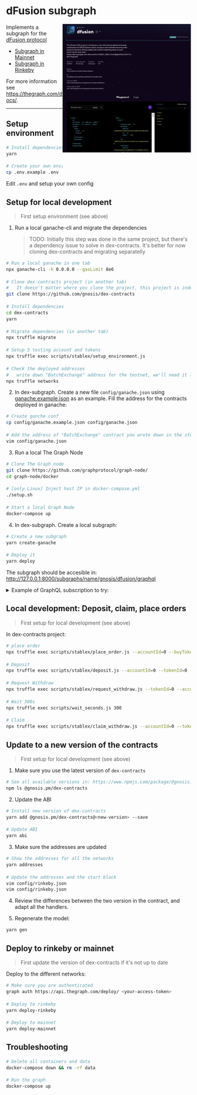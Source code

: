 # dFusion subgraph
<img align="right" width="350" src="./docs/subgraph.png">

Implements a subgraph for the [dFusion protocol](https://github.com/gnosis/dex-contracts)

* [Subgraph in Mainnet](https://thegraph.com/explorer/subgraph/gnosis/dfusion)
* [Subgraph in Rinkeby](https://thegraph.com/explorer/subgraph/gnosis/dfusion-rinkeby)


For more information see https://thegraph.com/docs/.

---

## Setup environment

```bash
# Install dependencies
yarn

# Create your own environment file
cp .env.example .env
```

Edit `.env` and setup your own config

## Setup for local development
> First setup environment (see above)

1. Run a local ganache-cli and migrate the dependencies
   > TODO: Initially this step was done in the same project, but there's a dependency issue to solve in dex-contracts. It's better for now cloning dex-contracts and migrating separatelly

```bash
# Run a local ganache in one tab
npx ganache-cli -h 0.0.0.0 --gasLimit 8e6

# Clone dex-contracts project (in another tab)
#   It doesn't matter where you clone the project, this project is independent from dex-subgraph
git clone https://github.com/gnosis/dex-contracts 

# Install dependencies 
cd dex-contracts
yarn

# Migrate dependencies (in another tab)
npx truffle migrate

# Setup 3 testing account and tokens
npx truffle exec scripts/stablex/setup_environment.js

# Check the deployed addresses
#   write down "BatchExchange" address for the testnet, we'll need it later
npx truffle networks
```

2. In dex-subgraph. Create a new file `config/ganache.json` using [ganache.example.json](.config/ganache.example.json) as an example. Fill the address for the contracts deployed in ganache:

```bash
# Create ganche conf
cp config/ganache.example.json config/ganache.json

# Add the address of "BatchExchange" contract you wrote down in the step (1)
vim config/ganache.json
```

3. Run a local The Graph Node

```bash
# Clone The Graph node
git clone https://github.com/graphprotocol/graph-node/
cd graph-node/docker

# [only Linux] Inject host IP in docker-compose.yml
./setup.sh

# Start a local Graph Node
docker-compose up
```

4. In dex-subgraph. Create a local subgraph:

```bash
# Create a new subgraph
yarn create-ganache

# Deploy it
yarn deploy
```

The subgraph should be accesible in: http://127.0.0.1:8000/subgraphs/name/gnosis/dfusion/graphql

<details><summary>Example of GraphQL subscription to try:</summary>

```graphql
subscription UserData {
  users {
    id
    
    orders {
      id
      orderId
      owner { id }
      buyToken {
        id
        address
        name
        symbol
      }
      sellToken {
        id
        address
        name
        symbol
      }
      txHash
      txLogIndex
  	}
    
    deposits {
      id
      tokenAddress
      amount
      txHash
    }
  
  	withdrawals {
      tokenAddress
    	txHash
    }
    
    withdrawRequests {
      tokenAddress
      txHash
    }
  }
}
```
</details>

## Local development: Deposit, claim, place orders

> First setup for local development (see above)

In dex-contracts project:

```bash
# place order
npx truffle exec scripts/stablex/place_order.js --accountId=0 --buyToken=1 --sellToken=0 --minBuy=999 --maxSell=2000 --validFor=20

# Deposit
npx truffle exec scripts/stablex/deposit.js --accountId=0 --tokenId=0 --amount=3000

# Request Withdraw
npx truffle exec scripts/stablex/request_withdraw.js --tokenId=0 --accountId=0 --amount=3000

# Wait 300s
npx truffle exec scripts/wait_seconds.js 300

# Claim
npx truffle exec scripts/stablex/claim_withdraw.js --accountId=0 --tokenId=0
```

## Update to a new version of the contracts

> First setup for local development (see above)

1. Make sure you use the latest version of `dex-contracts`
```bash
# See all available versions in: https://www.npmjs.com/package/@gnosis.pm/dex-contracts
npm ls @gnosis.pm/dex-contracts
```

2. Update the ABI

```bash
# Install new version of dex-contracts
yarn add @gnosis.pm/dex-contracts@<new-version> --save

# Update ABI
yarn abi
```

3. Make sure the addresses are updated
```bash
# Show the addresses for all the networks
yarn addresses

# Update the addresses and the start block
vim config/rinkeby.json
vim config/rinkeby.json
```


4. Review the differences between the two version in the contract, and adapt all the handlers.


5. Regenerate the model:

```bash
yarn gen
```

## Deploy to rinkeby or mainnet

> First update the version of dex-contracts if it's not up to date

Deploy to the different networks:
```bash
# Make sure you are authenticated
graph auth https://api.thegraph.com/deploy/ <your-access-token>

# Deploy to rinkeby
yarn deploy-rinkeby

# Deploy to mainnet
yarn deploy-mainnet
```

## Troubleshooting
```bash
# Delete all containers and data
docker-compose down && rm -rf data

# Run the graph
docker-compose up
```
